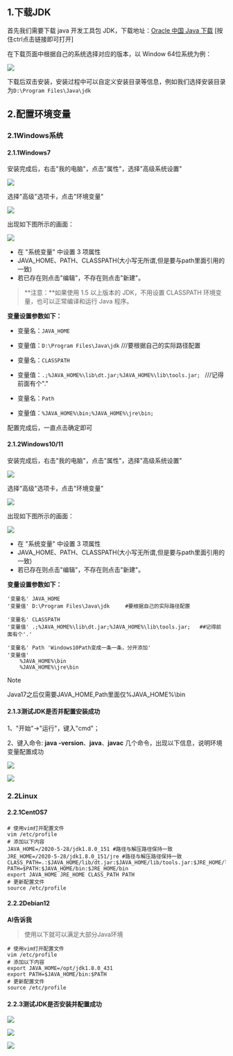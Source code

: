 ## 1.下载JDK

首先我们需要下载 java 开发工具包 JDK，下载地址：[Oracle 中国 Java 下载](https://www.oracle.com/cn/java/technologies/downloads/) [按住ctrl点击链接即可打开]

在下载页面中根据自己的系统选择对应的版本，以 Window 64位系统为例：

![](https://hantianzhun.github.io/blog/issues11.01.png)

下载后双击安装，安装过程中可以自定义安装目录等信息，例如我们选择安装目录为`D:\Program Files\Java\jdk`

## 2.配置环境变量

### 2.1Windows系统

#### 2.1.1Windows7

安装完成后，右击"我的电脑"，点击"属性"，选择"高级系统设置"

![](https://hantianzhun.github.io/blog/issues11.02.png)

选择"高级"选项卡，点击"环境变量"

![](https://hantianzhun.github.io/blog/issues11.03.png)

出现如下图所示的画面：

![](https://hantianzhun.github.io/blog/issues11.04.png)

- 在 "系统变量" 中设置 3 项属性
- JAVA_HOME、PATH、CLASSPATH(大小写无所谓,但是要与path里面引用的一致)
- 若已存在则点击"编辑"，不存在则点击"新建"。

> **注意：**如果使用 1.5 以上版本的 JDK，不用设置 CLASSPATH 环境变量，也可以正常编译和运行 Java 程序。

**变量设置参数如下：**

- 变量名：`JAVA_HOME`
- 变量值：`D:\Program Files\Java\jdk`      ///要根据自己的实际路径配置

- 变量名：`CLASSPATH`
- 变量值：`.;%JAVA_HOME%\lib\dt.jar;%JAVA_HOME%\lib\tools.jar; `    ///记得前面有个"."

- 变量名：`Path`
- 变量值：`%JAVA_HOME%\bin;%JAVA_HOME%\jre\bin;`

配置完成后，一直点击确定即可

#### 2.1.2Windows10/11

安装完成后，右击"我的电脑"，点击"属性"，选择"高级系统设置"

![](https://hantianzhun.github.io/blog/issues11.05.png)

选择"高级"选项卡，点击"环境变量"

<img src="./issues11.06.png"  />

出现如下图所示的画面：

![](https://hantianzhun.github.io/blog/issues11.07.png)

- 在 "系统变量" 中设置 3 项属性
- JAVA_HOME、PATH、CLASSPATH(大小写无所谓,但是要与path里面引用的一致)
- 若已存在则点击"编辑"，不存在则点击"新建"。

**变量设置参数如下：**

```shell
'变量名' JAVA_HOME
'变量值' D:\Program Files\Java\jdk     #要根据自己的实际路径配置

'变量名' CLASSPATH
'变量值' .;%JAVA_HOME%\lib\dt.jar;%JAVA_HOME%\lib\tools.jar;   ##记得前面有个'.'

'变量名' Path 'Windows10Path变成一条一条，分开添加'
'变量值'
	%JAVA_HOME%\bin
	%JAVA_HOME%\jre\bin
```

> [!NOTE]
> Java17之后仅需要JAVA_HOME,Path里面仅%JAVA_HOME%\bin


#### 2.1.3测试JDK是否并配置安装成功

1、"开始"->"运行"，键入"cmd"；

2、键入命令: **java -version**、**java**、**javac** 几个命令，出现以下信息，说明环境变量配置成功

![](https://hantianzhun.github.io/blog/issues11.08.png)

![](https://hantianzhun.github.io/blog/issues11.09.png)

### 2.2Linux

#### 2.2.1CentOS7

```shell
# 使用vim打开配置文件
vim /etc/profile
# 添加以下内容
JAVA_HOME=/2020-5-28/jdk1.8.0_151 #路径与解压路径保持一致
JRE_HOME=/2020-5-28/jdk1.8.0_151/jre #路径与解压路径保持一致CLASS_PATH=.:$JAVA_HOME/lib/dt.jar:$JAVA_HOME/lib/tools.jar:$JRE_HOME/lib
PATH=$PATH:$JAVA_HOME/bin:$JRE_HOME/bin
export JAVA_HOME JRE_HOME CLASS_PATH PATH
# 更新配置文件
source /etc/profile
```

#### 2.2.2Debian12

**AI告诉我**

> 使用以下就可以满足大部分Java环境

```shell
# 使用vim打开配置文件
vim /etc/profile
# 添加以下内容
export JAVA_HOME=/opt/jdk1.8.0_431
export PATH=$JAVA_HOME/bin:$PATH
# 更新配置文件
source /etc/profile
```

#### 2.2.3测试JDK是否安装并配置成功

![](https://hantianzhun.github.io/blog/issues11.10.png)

![](https://hantianzhun.github.io/blog/issues11.11.png)

![](https://hantianzhun.github.io/blog/issues11.12.png)

